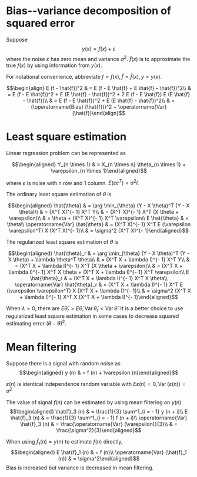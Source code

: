 Bias--variance decomposition of squared error
=============================================






Suppose $$y (x) = f (x) + \varepsilon$$ where the noise $\varepsilon$
has zero mean and variance $\sigma^2$. $\hat{f}
(x)$ is to approximate the true $f (x)$ by using information from
$y (x)$. 



For notational convenience, abbreviate $f = f (x), \hat{f} = \hat{f} (x), y = y (x)$. 

$$\begin{align}
  E (f - \hat{f})^2 & =  E (f - E \hat{f} + E \hat{f} - \hat{f})^2\\
  & =  E (f - E \hat{f})^2 + E (E \hat{f} - \hat{f})^2 + 2 E (f - E \hat{f})
  E (E \hat{f} - \hat{f})\\
  & =  E (f - E \hat{f})^2 + E (E \hat{f} - \hat{f})^2\\
  & =  (\operatorname{Bias} (\hat{f}))^2 + \operatorname{Var} (\hat{f})\end{align}$$



Least square estimation
=======================

Linear regression problem can be represented as 

$$\begin{aligned}
  Y_{n \times 1} & =  X_{n \times n} \theta_{n \times 1} + \varepsilon_{n
  \times 1}\end{aligned}$$ 
  
  where $\varepsilon$ is noise with n row and 1
column. $E (\varepsilon\varepsilon^T) = \sigma^2 I$.




The ordinary least square estimation of $\theta$ is 

$$\begin{aligned}
  \hat{\theta} & =  \arg \min_{\theta}  (Y - X \theta)^T (Y - X \theta)\\
  & =  (X^T X)^{- 1} X^T Y\\
  & =  (X^T X)^{- 1} X^T (X \theta + \varepsilon)\\
  & =  \theta + (X^T X)^{- 1} X^T \varepsilon\\
  E \hat{\theta} & =  \theta\\
  \operatorname{Var} \hat{\theta} & =  (X^T X)^{- 1} X^T E (\varepsilon \varepsilon^T) X (X^T X)^{- 1}\\
  & =  \sigma^2 (X^T X)^{- 1}\end{aligned}$$ 




The regularized least square estimation of $\theta$ is 

$$\begin{aligned}
  \hat{\theta}_r & =  \arg \min_{\theta} (Y - X \theta)^T (Y - X \theta) +
  \lambda \theta^T \theta\\
  & =  (X^T X + \lambda I)^{- 1} X^T Y\\
  & =  (X^T X + \lambda I)^{- 1} X^T (X \theta + \varepsilon)\\
  & =  (X^T X + \lambda I)^{- 1} X^T X \theta + (X^T X + \lambda I)^{- 1}  X^T \varepsilon\\
  E \hat{\theta}_r & =  (X^T X + \lambda I)^{- 1} X^T X \theta\\
  \operatorname{Var} \hat{\theta}_r & =  (X^T X + \lambda I)^{- 1} X^T E (\varepsilon
  \varepsilon^T) X (X^T X + \lambda I)^{- 1}\\
  & =  \sigma^2 (X^T X + \lambda I)^{- 1} X^T X (X^T X + \lambda I)^{- 1}\end{aligned}$$
  
When $\lambda > 0$, there are $E \hat{\theta}_r > E \hat{\theta}, \operatorname{Var} \hat{\theta}_r < \operatorname{Var} \hat{\theta}$. It is a better choice to use regularized least square estimation in some cases
to decrease squared estimating error $(\theta - \hat{\theta})^2$.


Mean filtering
==============

Suppose there is a signal with random noise as 
$$\begin{aligned}
  y (n) & =  f (n) + \varepsilon (n)\end{aligned}$$
 
 $\varepsilon (n)$
is identical independence random variable with $E
\varepsilon (n) = 0, \operatorname{Var} (\varepsilon (n)) = \sigma^2$




The value of signal $f (n)$ can be estimated by using mean filtering on
$y
(n)$ $$\begin{aligned}
  \hat{f}_3 (n) & =  \frac{1}{3} \sum^1_{i = - 1} y (n + i)\\
  E \hat{f}_3 (n) & =  \frac{1}{3} \sum^1_{i = - 1} f (n + i)\\
  \operatorname{Var} \hat{f}_3 (n) & =  \frac{\operatorname{Var} (\varepsilon)}{3}\\
  & =  \frac{\sigma^2}{3}\end{aligned}$$


 When using
$\hat{f}_1 (n) = y (n)$ to estimate $f (n)$ directly, $$\begin{aligned}
  E \hat{f}_1 (n) & =  f (n)\\
  \operatorname{Var} (\hat{f}_1 (n)) & =  \sigma^2\end{aligned}$$
Bias is increased but variance is decreased in mean filtering.
